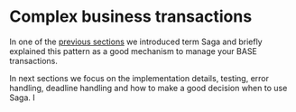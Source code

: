 # Complex business transactions

In one of the [previous sections](/implementing-domain-logic/command-model/command-model.md) we introduced term Saga and briefly explained this pattern as a good mechanism to manage your BASE transactions.

In next sections we focus on the implementation details, testing, error handling, deadline handling and how to make a good decision when to use Saga.
I